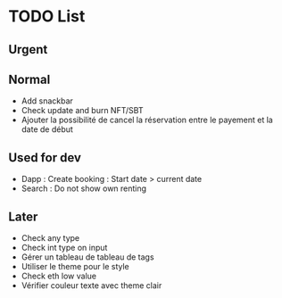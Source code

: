 # TODO List

## Urgent


## Normal

* Add snackbar
* Check update and burn NFT/SBT
* Ajouter la possibilité de cancel la réservation entre le payement et la date de début

## Used for dev

* Dapp : Create booking : Start date > current date
* Search : Do not show own renting

## Later

* Check any type
* Check int type on input
* Gérer un tableau de tableau de tags
* Utiliser le theme pour le style
* Check eth low value
* Vérifier couleur texte avec theme clair
